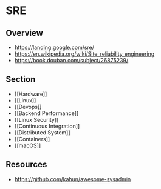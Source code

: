 # SRE


## Overview

- https://landing.google.com/sre/
- https://en.wikipedia.org/wiki/Site_reliability_engineering
- https://book.douban.com/subject/26875239/


## Section

- [[Hardware]]
- [[Linux]]
- [[Devops]]
- [[Backend Performance]]
- [[Linux Security]]
- [[Continuous Integration]]
- [[Distributed System]]
- [[Containers]]
- [[macOS]]


## Resources

- https://github.com/kahun/awesome-sysadmin
